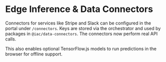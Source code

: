 # Edge Inference & Data Connectors

Connectors for services like Stripe and Slack can be configured in the portal under `/connectors`. Keys are stored via the orchestrator and used by packages in `@iac/data-connectors`. The connectors now perform real API calls.

This also enables optional TensorFlow.js models to run predictions in the browser for offline support.
